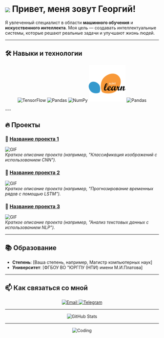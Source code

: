 # <img src="https://img.icons8.com/ios-filled/50/000000/brain-circuit.png" width="30" style="vertical-align: middle;" /> Привет, меня зовут Георгий!

Я увлеченный специалист в области **машинного обучения** и **искусственного интеллекта**. Моя цель — создавать интеллектуальные системы, которые решают реальные задачи и улучшают жизнь людей.

---

## 🛠️ Навыки и технологии
<p align="center">
  <img src="https://img.icons8.com/?size=100&id=n3QRpDA7KZ7P&format=png&color=000000" alt="TensorFlow" title="TensorFlow" />
  <img src="https://img.icons8.com/?size=100&id=xSkewUSqtErH&format=png&color=000000" alt="Pandas" title="Pandas" />
  <img src="https://img.icons8.com/?size=100&id=aR9CXyMagKIS&format=png&color=000000" alt="NumPy" title="NumPy" />
  <img src="https://raw.githubusercontent.com/devicons/devicon/ca28c779441053191ff11710fe24a9e6c23690d6/icons/scikitlearn/scikitlearn-original.svg" alt="scikit-learn" title="scikit-learn" width="120" />
  <img src="https://img.icons8.com/?size=100&id=xSkewUSqtErH&format=png&color=000000" alt="Pandas" title="Pandas" />
  
</p>
---

## 🔥 Проекты
### 🚀 [Название проекта 1](ссылка)
![GIF](https://media.giphy.com/media/L1R1tvI9svkIWwpVYr/giphy.gif)  
*Краткое описание проекта (например, "Классификация изображений с использованием CNN").*

### 🚀 [Название проекта 2](ссылка)
![GIF](https://media.giphy.com/media/3o7TKsQ8gqVrXhq3mM/giphy.gif)  
*Краткое описание проекта (например, "Прогнозирование временных рядов с помощью LSTM").*

### 🚀 [Название проекта 3](ссылка)
![GIF](https://media.giphy.com/media/3o7TKsQ8gqVrXhq3mM/giphy.gif)  
*Краткое описание проекта (например, "Анализ текстовых данных с использованием NLP").*

---

## 📚 Образование
- **Степень**: [Ваша степень, например, Магистр компьютерных наук]
- **Университет**: [ФГБОУ ВО "ЮРГПУ (НПИ) имени М.И.Платова]

---

## 📫 Как связаться со мной
<p align="center">
  <a href="mailto:petrosangosa2005@gmail.com">
    <img src="https://img.icons8.com/ios-filled/50/000000/email.png" alt="Email" title="Email" />
  </a>
  <a href="https://t.me/viberrviberrr">
    <img src="https://img.icons8.com/ios-filled/50/000000/telegram-app.png" alt="Telegram" title="Telegram" />
  </a>
</p>

---


<p align="center">
  <img src="https://github-readme-stats.vercel.app/api?username=ваш_username&show_icons=true&theme=dark" alt="GitHub Stats" />
</p>

---

<p align="center">
  <img src="https://media.giphy.com/media/3o7TKsQ8gqVrXhq3mM/giphy.gif" alt="Coding" width="200" />
</p>
